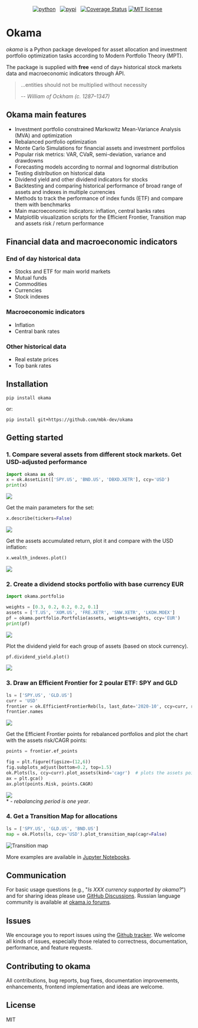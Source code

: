 <!-- buttons -->
<p align="center">
    <a href="https://www.python.org/">
        <img src="https://img.shields.io/badge/python-v3-brightgreen.svg"
            alt="python"></a> &nbsp;
    <a href="https://pypi.org/project/okama/">
        <img src="https://img.shields.io/badge/pypi-v0.98-brightgreen.svg"
            alt="pypi"></a> &nbsp;
    <a href='https://coveralls.io/github/mbk-dev/okama?branch=master'>
        <img src='https://coveralls.io/repos/github/mbk-dev/okama/badge.svg?branch=master' 
        alt='Coverage Status' /></a>    
    <a href="https://opensource.org/licenses/MIT">
        <img src="https://img.shields.io/badge/license-MIT-brightgreen.svg"
            alt="MIT license"></a> &nbsp;
</p>

<!-- content -->

# Okama

_okama_ is a Python package developed for asset allocation and investment portfolio optimization tasks according to Modern Portfolio Theory (MPT).

The package is supplied with **free** «end of day» historical stock markets data and macroeconomic indicators through API.
>...entities should not be multiplied without necessity
>
> -- <cite>William of Ockham (c. 1287–1347)</cite>
## Okama main features

- Investment portfolio constrained Markowitz Mean-Variance Analysis (MVA) and optimization
- Rebalanced portfolio optimization
- Monte Carlo Simulations for financial assets and investment portfolios
- Popular risk metrics: VAR, CVaR, semi-deviation, variance and drawdowns
- Forecasting models according to normal and lognormal distribution
- Testing distribution on historical data
- Dividend yield and other dividend indicators for stocks
- Backtesting and comparing historical performance of broad range of assets and indexes in multiple currencies
- Methods to track the performance of index funds (ETF) and compare them with benchmarks
- Main macroeconomic indicators: inflation, central banks rates
- Matplotlib visualization scripts for the Efficient Frontier, Transition map and assets risk / return performance

## Financial data and macroeconomic indicators

### End of day historical data

- Stocks and ETF for main world markets
- Mutual funds
- Commodities
- Currencies
- Stock indexes

### Macroeconomic indicators

- Inflation
- Central bank rates

### Other historical data

- Real estate prices
- Top bank rates

## Installation

`pip install okama`

or:

`pip install git+https://github.com/mbk-dev/okama`

## Getting started

### 1. Compare several assets from different stock markets. Get USD-adjusted performance

```python
import okama as ok
x = ok.AssetList(['SPY.US', 'BND.US', 'DBXD.XETR'], ccy='USD')
print(x)

```
![](../images/images/readmi01.jpg?raw=true) 

Get the main parameters for the set:
```python
x.describe(tickers=False)
```
![](../images/images/readmi02.jpg?raw=true) 

Get the assets accumulated return, plot it and compare with the USD inflation:
```python
x.wealth_indexes.plot()
```
![](../images/images/readmi03.jpg?raw=true) 

### 2. Create a dividend stocks portfolio with base currency EUR

```python
import okama.portfolio

weights = [0.3, 0.2, 0.2, 0.2, 0.1]
assets = ['T.US', 'XOM.US', 'FRE.XETR', 'SNW.XETR', 'LKOH.MOEX']
pf = okama.portfolio.Portfolio(assets, weights=weights, ccy='EUR')
print(pf)
```
![](../images/images/readmi04.jpg?raw=true) 

Plot the dividend yield for each group of assets (based on stock currency).
```python
pf.dividend_yield.plot()
```
![](../images/images/readmi05.jpg?raw=true) 

### 3. Draw an Efficient Frontier for 2 poular ETF: SPY and GLD
```python
ls = ['SPY.US', 'GLD.US']
curr = 'USD'
frontier = ok.EfficientFrontierReb(ls, last_date='2020-10', ccy=curr, reb_period='year')  # Rebalancing periods is one year (dafault value)
frontier.names
```
![](../images/images/readmi06.jpg?raw=true) 

Get the Efficient Frontier points for rebalanced portfolios and plot the chart with the assets risk/CAGR points:
```python
points = frontier.ef_points

fig = plt.figure(figsize=(12,6))
fig.subplots_adjust(bottom=0.2, top=1.5)
ok.Plots(ls, ccy=curr).plot_assets(kind='cagr')  # plots the assets points on the chart
ax = plt.gca()
ax.plot(points.Risk, points.CAGR) 
```
![](../images/images/readmi07.jpg?raw=true)   
<nowiki>*</nowiki> - *rebalancing period is one year*.

### 4. Get a Transition Map for allocations
```python
ls = ['SPY.US', 'GLD.US', 'BND.US']
map = ok.Plots(ls, ccy='USD').plot_transition_map(cagr=False)
```
![](../images/images/readmi08.jpg?v23-11-2020,raw=true "Transition map")  

More examples are available in [Jupyter Notebooks](https://github.com/mbk-dev/okama/tree/master/notebooks).

## Communication

For basic usage questions (e.g., "_Is XXX currency supported by okama?_") and for sharing ideas please use [GitHub Discussions](https://github.com/mbk-dev/okama/discussions/3).
Russian language community is available at [okama.io forums](https://community.okama.io/c/python-okama).
## Issues

We encourage you to report issues using the [Github tracker](https://github.com/mbk-dev/okama/issues). We welcome all kinds of issues, especially those related to correctness, documentation, performance, and feature requests.

## Contributing to okama

All contributions, bug reports, bug fixes, documentation improvements, enhancements, frontend implementation and ideas are welcome.

## License

MIT
